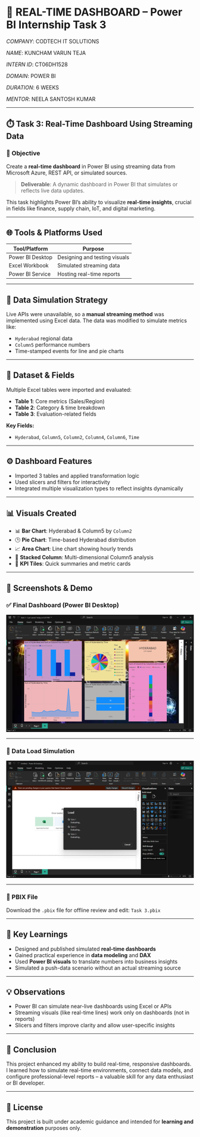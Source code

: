 # 🚀 REAL-TIME DASHBOARD – Power BI Internship Task 3

*COMPANY*: CODTECH IT SOLUTIONS

*NAME*: KUNCHAM VARUN TEJA

*INTERN ID*: CT06DH1528

*DOMAIN*: POWER BI

*DURATION*: 6 WEEKS

*MENTOR*: NEELA SANTOSH KUMAR

---

## ⏱️ Task 3: Real-Time Dashboard Using Streaming Data

### 📌 Objective

Create a **real-time dashboard** in Power BI using streaming data from Microsoft Azure, REST API, or simulated sources.

> **Deliverable**: A dynamic dashboard in Power BI that simulates or reflects live data updates.

This task highlights Power BI’s ability to visualize **real-time insights**, crucial in fields like finance, supply chain, IoT, and digital marketing.

---

## 🌐 Tools & Platforms Used

| Tool/Platform         | Purpose                                           |
|-----------------------|---------------------------------------------------|
| Power BI Desktop      | Designing and testing visuals                     |
| Excel Workbook        | Simulated streaming data                          |
| Power BI Service      | Hosting real-time reports                         |

---

## 🧪 Data Simulation Strategy

Live APIs were unavailable, so a **manual streaming method** was implemented using Excel data. The data was modified to simulate metrics like:

- `Hyderabad` regional data
- `Column5` performance numbers
- Time-stamped events for line and pie charts

---

## 🧾 Dataset & Fields

Multiple Excel tables were imported and evaluated:

- **Table 1**: Core metrics (Sales/Region)
- **Table 2**: Category & time breakdown
- **Table 3**: Evaluation-related fields

**Key Fields:**

- `Hyderabad`, `Column5`, `Column2`, `Column4`, `Column6`, `Time`

---

## ⚙️ Dashboard Features

- Imported 3 tables and applied transformation logic
- Used slicers and filters for interactivity
- Integrated multiple visualization types to reflect insights dynamically

---

## 📊 Visuals Created

- 📊 **Bar Chart**: Hyderabad & Column5 by `Column2`
- 🕒 **Pie Chart**: Time-based Hyderabad distribution
- 📈 **Area Chart**: Line chart showing hourly trends
- 🧮 **Stacked Column**: Multi-dimensional Column5 analysis
- 🔢 **KPI Tiles**: Quick summaries and metric cards

---

## 📸 Screenshots & Demo

### ✅ Final Dashboard (Power BI Desktop)

![Dashboard](https://github.com/Varunteja-17/REAL-TIME-DASHBOARD/blob/main/Dashboard.png)

---

### 🔄 Data Load Simulation

![Loading Data](https://github.com/Varunteja-17/REAL-TIME-DASHBOARD/blob/main/Loading%20data.png)

---

### 📂 PBIX File

Download the `.pbix` file for offline review and edit: `Task 3.pbix`

---

## 🧠 Key Learnings

- Designed and published simulated **real-time dashboards**
- Gained practical experience in **data modeling** and **DAX**
- Used **Power BI visuals** to translate numbers into business insights
- Simulated a push-data scenario without an actual streaming source

---

## 💡 Observations

- Power BI can simulate near-live dashboards using Excel or APIs
- Streaming visuals (like real-time lines) work only on dashboards (not in reports)
- Slicers and filters improve clarity and allow user-specific insights

---

## 📌 Conclusion

This project enhanced my ability to build real-time, responsive dashboards. I learned how to simulate real-time environments, connect data models, and configure professional-level reports – a valuable skill for any data enthusiast or BI developer.

---

## 📜 License

This project is built under academic guidance and intended for **learning and demonstration** purposes only.

